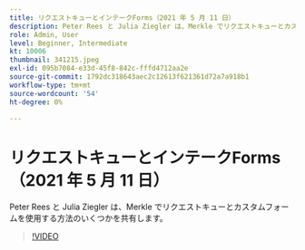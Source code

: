 ```yaml
---
title: リクエストキューとインテークForms（2021 年 5 月 11 日）
description: Peter Rees と Julia Ziegler は、Merkle でリクエストキューとカスタムフォームを使用する方法のいくつかを共有します。
role: Admin, User
level: Beginner, Intermediate
kt: 10006
thumbnail: 341215.jpeg
exl-id: 095b7084-e33d-45f8-842c-fffd4712aa2e
source-git-commit: 1792dc318643aec2c12613f621361d72a7a918b1
workflow-type: tm+mt
source-wordcount: '54'
ht-degree: 0%

---
```


# リクエストキューとインテークForms（2021 年 5 月 11 日）

Peter Rees と Julia Ziegler は、Merkle でリクエストキューとカスタムフォームを使用する方法のいくつかを共有します。

>[!VIDEO](https://video.tv.adobe.com/v/341215/?quality=12&learn=on)
